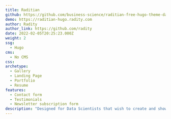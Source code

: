 ```yaml
---
title: Raditian
github: https://github.com/business-science/raditian-free-hugo-theme-data-science
demo: https://raditian-hugo.radity.com
author: Radity
author_link: https://github.com/radity
date: 2022-02-05T20:25:23.000Z
weight: 2
ssg:
  - Hugo
cms:
  - No CMS
css:
archetype:
  - Gallery
  - Landing Page
  - Portfolio
  - Resume
features:
  - Contact form
  - Testimonials
  - Newsletter subscription form
description: "Designed for Data Scientists that wish to create and showcase project portfolios. Integrates with Blogdown, an R package for generating websites"
---
```

